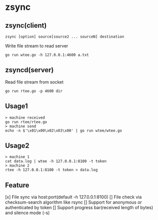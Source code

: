 # zsync
## zsync(client)

    zsync [option] source[source2 ... sourceN] destination

Write file stream to read server

    go run wtee.go -h 127.0.0.1:4600 a.txt

## zsyncd(server)
Read file stream from socket

    go run rtee.go -p 4600 dir

## Usage1

    > machine received
    go run rtee/rtee.go
    > machine send
    echo -n $'\x01\x00\x02\x03\x00' | go run wtee/wtee.go

## Usage2

    > machine 1
    cat data.log | wtee -h 127.0.0.1:8100 -t token
    > machine 2
    rtee -h 127.0.0.1:8100 -t token > data.log

## Feature
[x] File sync via host:port(default -h 127.0.0.1:8100)
[]  File check via checksum-search algorithm like rsync
[]  Support  for  anonymous or authenticated by token
[] Support progress bar(received length of bytes) and silence mode (-s)
